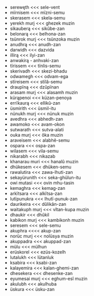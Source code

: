 - serewęth <<< sele-vent
- mïrnisem <<< mïzni-semu
- skerasem <<< skela-semu
- yerekh murį <<< ghezek muzin
- sikauberą <<< sikûbe-zan
- belonarą <<< belhona-zan
- tsünrok murį <<< tsünzoka muzin
- anudhrą <<< anudh-zan
- darwidh <<< dazvida
- illirą <<< ilyi-zan
- anwakirą - anhvaki-zan
- tïrissem <<< tïnlis-semu
- skerivadh <<< skezi-bhadu
- odwamegh <<< odvam-ega
- stïreisem <<< stïlâ-semu
- draupïną <<< dzûpïnan
- arasam murį <<< alasamh muzin
- kürąpenoi <<< küzan-penoya
- errïkaurą <<< ellikû-zan
- üsmirith <<< üsmil-itu
- nünukh murį <<< nünuk muzin
- avedhra <<< abhedh-zan
- awamoko <<< avam-okon
- sutwarath <<< sutva-alati
- ouka murį <<< ôka muzin
- araveisem <<< alabhê-semu
- ospara <<< ospa-zan
- wilasem <<< vila-semu
- nikarabh <<< nikazab
- khanarau muri <<< hanalû muzin
- dhükesem <<< dhüken-semu
- rawalutira <<< zawa-lhuti-zan
- sekayürunith <<< seka-ghülun-itu
- owi mutasi <<< ovin mhu-tasin
- kemaghra <<< kemag-zan
- arkïtsara <<< alkïtsa-zan
- lutïpunukra <<< lhutï-punuk-zan
- daurikeira <<< dûlikân-zan
- waitakuph murį <<< vîtan-kupa muzin
- dhaukir <<< dhûkil
- kabikon murį <<< kambikonh muzin
- seresem <<< sele-semu
- akuphra <<<< akup-zan
- norüc murį <<< nolüsya muzin
- akuppadra <<< akuppad-zan
- mülu <<< mülhun
- erüskorel <<< ezüs-kozelh
- lutalukh <<< lütanluk
- ksabira <<< ksabi-zan
- kalayemira <<< kalan-ghemi-zan
- dhesekera <<< dhesenke-zan
- eyumesai murį <<< eghum-esî muzin
- akulubh <<< akulhuba
- üskura <<< üsku-zan